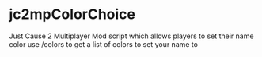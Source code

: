 # jc2mpColorChoice
Just Cause 2 Multiplayer Mod script which allows players to set their name color
use /colors to get a list of colors to set your name to

